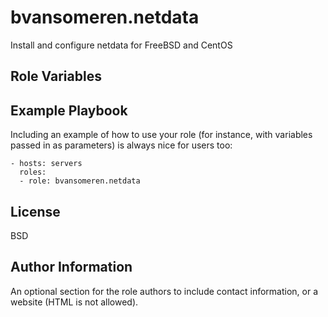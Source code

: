 bvansomeren.netdata
===================

Install and configure netdata for FreeBSD and CentOS


Role Variables
--------------



Example Playbook
----------------

Including an example of how to use your role (for instance, with variables passed in as parameters) is always nice for users too:

    - hosts: servers
      roles:
      - role: bvansomeren.netdata

License
-------

BSD

Author Information
------------------

An optional section for the role authors to include contact information, or a website (HTML is not allowed).
